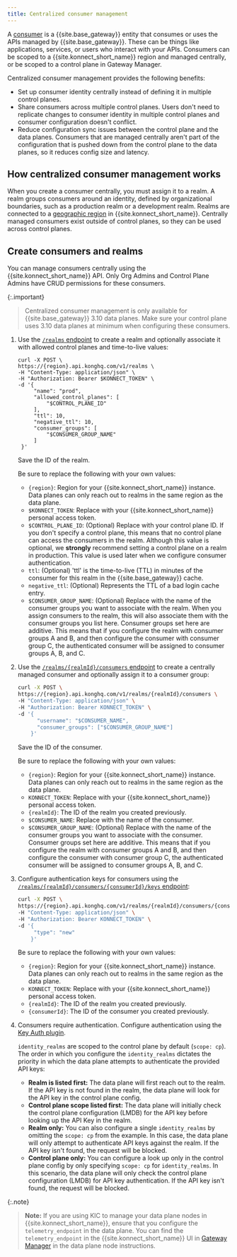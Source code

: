 ```yaml
---
title: Centralized consumer management
---
```


A [consumer](/gateway/latest/key-concepts/consumers/) is a {{site.base_gateway}} entity that consumes or uses the APIs managed by {{site.base_gateway}}. These can be things like applications, services, or users who interact with your APIs. Consumers can be scoped to a {{site.konnect_short_name}} region and managed centrally, or be scoped to a control plane in Gateway Manager.

Centralized consumer management provides the following benefits:
* Set up consumer identity centrally instead of defining it in multiple control planes.
* Share consumers across multiple control planes. Users don't need to replicate changes to consumer identity in multiple control planes and consumer configuration doesn't conflict.
* Reduce configuration sync issues between the control plane and the data planes. Consumers that are managed centrally aren't part of the configuration that is pushed down from the control plane to the data planes, so it reduces config size and latency. 

## How centralized consumer management works

When you create a consumer centrally, you must assign it to a realm. A realm groups consumers around an identity, defined by organizational boundaries, such as a production realm or a development realm. Realms are connected to a [geographic region](/konnect/geo/) in {{site.konnect_short_name}}. Centrally managed consumers exist outside of control planes, so they can be used across control planes.

## Create consumers and realms 

You can manage consumers centrally using the {{site.konnect_short_name}} API. Only Org Admins and Control Plane Admins have CRUD permissions for these consumers. 

{:.important}
> Centralized consumer management is only available for {{site.base_gateway}} 3.10 data planes. Make sure your control plane uses 3.10 data planes at minimum when configuring these consumers.

1. Use the [`/realms` endpoint](/konnect/api/consumers/latest/#/operations/create-realm) to create a realm and optionally associate it with allowed control planes and time-to-live values:
   ```
   curl -X POST \
   https://{region}.api.konghq.com/v1/realms \
   -H "Content-Type: application/json" \
   -H "Authorization: Bearer $KONNECT_TOKEN" \
   -d '{
        "name": "prod",
        "allowed_control_planes": [
            "$CONTROL_PLANE_ID"
        ],
        "ttl": 10,
        "negative_ttl": 10,
        "consumer_groups": [
            "$CONSUMER_GROUP_NAME"
        ]
    }'
   ```
   Save the ID of the realm.

   Be sure to replace the following with your own values:
   * `{region}`: Region for your {{site.konnect_short_name}} instance. Data planes can only reach out to realms in the same region as the data plane.
   * `$KONNECT_TOKEN`: Replace with your {{site.konnect_short_name}} personal access token.
   * `$CONTROL_PLANE_ID`: (Optional) Replace with your control plane ID. If you don't specify a control plane, this means that no control plane can access the consumers in the realm. Although this value is optional, we **strongly** recommend setting a control plane on a realm in production. This value is used later when we configure consumer authentication.
   * `ttl`: (Optional) 'ttl' is the time-to-live (TTL) in minutes of the consumer for this realm in the {{site.base_gateway}} cache.
   * `negative_ttl`: (Optional) Represents the TTL of a bad login cache entry.
   * `$CONSUMER_GROUP_NAME`: (Optional) Replace with the name of the consumer groups you want to associate with the realm. When you assign consumers to the realm, this will also associate them with the consumer groups you list here. Consumer groups set here are additive. This means that if you configure the realm with consumer groups A and B, and then configure the consumer with consumer group C, the authenticated consumer will be assigned to consumer groups A, B, and C.
1. Use the [`/realms/{realmId}/consumers` endpoint](/konnect/api/consumers/latest/#/operations/create-consumer) to create a centrally managed consumer and optionally assign it to a consumer group:
   ```sh
   curl -X POST \
   https://{region}.api.konghq.com/v1/realms/{realmId}/consumers \
   -H "Content-Type: application/json" \
   -H "Authorization: Bearer KONNECT_TOKEN" \
   -d '{
         "username": "$CONSUMER_NAME",
         "consumer_groups": ["$CONSUMER_GROUP_NAME"]
       }'
   ```
   Save the ID of the consumer.

   Be sure to replace the following with your own values:
   * `{region}`: Region for your {{site.konnect_short_name}} instance. Data planes can only reach out to realms in the same region as the data plane.
   * `KONNECT_TOKEN`: Replace with your {{site.konnect_short_name}} personal access token.
   * `{realmId}`: The ID of the realm you created previously. 
   * `$CONSUMER_NAME`: Replace with the name of the consumer.
   * `$CONSUMER_GROUP_NAME`: (Optional) Replace with the name of the consumer groups you want to associate with the consumer. Consumer groups set here are additive. This means that if you configure the realm with consumer groups A and B, and then configure the consumer with consumer group C, the authenticated consumer will be assigned to consumer groups A, B, and C.
1. Configure authentication keys for consumers using the [`/realms/{realmId}/consumers/{consumerId}/keys` endpoint](/konnect/api/consumers/latest/#/operations/create-consumer-key):
   ```sh
   curl -X POST \
   https://{region}.api.konghq.com/v1/realms/{realmId}/consumers/{consumerId}/keys \
   -H "Content-Type: application/json" \
   -H "Authorization: Bearer KONNECT_TOKEN" \
   -d '{
        "type": "new"
       }'
   ```
   Be sure to replace the following with your own values:
   * `{region}`: Region for your {{site.konnect_short_name}} instance. Data planes can only reach out to realms in the same region as the data plane.
   * `KONNECT_TOKEN`: Replace with your {{site.konnect_short_name}} personal access token.
   * `{realmId}`: The ID of the realm you created previously.
   * `{consumerId}`: The ID of the consumer you created previously.

1. Consumers require authentication. Configure authentication using the [Key Auth plugin](/hub/kong-inc/key-auth/how-to/).

   `identity_realms` are scoped to the control plane by default (`scope: cp`). The order in which you configure the `identity_realms` dictates the priority in which the data plane attempts to authenticate the provided API keys:

    * **Realm is listed first:** The data plane will first reach out to the realm. If the API key is not found in the realm, the data plane will look for the API key in the control plane config. 
    * **Control plane scope listed first:** The data plane will initially check the control plane configuration (LMDB) for the API key before looking up the API Key in the realm.
    * **Realm only:** You can also configure a single `identity_realms` by omitting the `scope: cp` from the example. In this case, the data plane will only attempt to authenticate API keys against the realm. If the API key isn't found, the request will be blocked.
    * **Control plane only:** You can configure a look up only in the control plane config by only specifying `scope: cp` for `identity_realms`. In this scenario, the data plane will only check the control plane configuration (LMDB) for API key authentication. If the API key isn't found, the request will be blocked.

{:.note}
> **Note:** If you are using KIC to manage your data plane nodes in {{site.konnect_short_name}}, ensure that you configure the `telemetry_endpoint` in the data plane. You can find the `telemetry_endpoint` in the {{site.konnect_short_name}} UI in [Gateway Manager](https://cloud.konghq.com/gateway-manager/) in the data plane node instructions.


